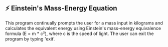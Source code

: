 ## ⚡ Einstein's Mass-Energy Equation
This program continually prompts the user for a mass input in kilograms and calculates the equivalent energy using Einstein's mass-energy equivalence formula (E = m * c²), where c is the speed of light. The user can exit the program by typing 'exit'.

